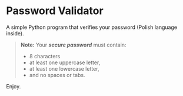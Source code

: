 # Password Validator

A simple Python program that verifies your password (Polish language inside).

>**Note:** Your ***secure password*** must contain:
>- 8 characters
>- at least one uppercase letter,
>- at least one lowercase letter,
>- and no spaces or tabs.

Enjoy.
